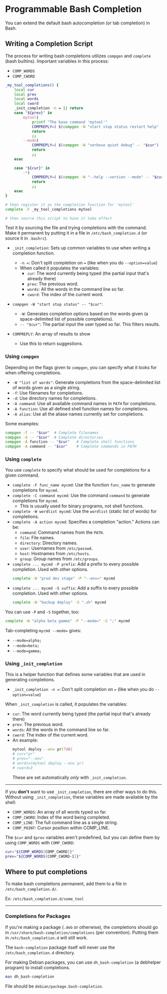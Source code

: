 # Programmable Bash Completion

You can extend the default bash autocompletion (or tab completion) in Bash.

## Writing a Completion Script

The process for writing bash completions utilizes `compgen` and `complete` (bash
builtins).
Important variables in this process:
- `COMP_WORDS`
- `COMP_CWORD`


```bash
_my_tool_completions() {
    local cur
    local prev
    local words
    local cword
    _init_completion -n = || return
    case "${prev}" in
        mytool)
            printf "The base command 'mytool'"
            COMPREPLY=( $(compgen -W "start stop status restart help" -- "$cur") )
            return
            ;;
        --mode)
            COMPREPLY=( $(compgen -W "verbose quiet debug" -- "$cur") )
            return
            ;;
    esac

    case "${cur}" in
        -*)
            COMPREPLY=( $(compgen -W "--help --version --mode" -- "$cur") )
            return
            ;;
    esac
}

# then register it as the completion function for 'mytool'
complete -F _my_tool_completions mytool

# then source this script to have it take effect
```
Test it by sourcing the file and trying completions with the command.  
Make it permanent by putting it in a file in `/etc/bash_completion.d` (or source it
in `.bashrc`).  

- `_init_completion`: Sets up common variables to use when writing a completion function.  
    - `-n =`: Don't split completion on `=` (like when you do `--option=value`)
    - When called it populates the variables:
        - `cur`: The word currently being typed (the partial input that's already there)
        - `prev`: The previous word.
        - `words`: All the words in the command line so far.
        - `cword`: The index of the current word.  

- `compgen -W "start stop status" -- "$cur"`: 
    - `-W`: Generates completion options based on the words given (a space-delimited list of possible completions).    
    - `-- "$cur"`: The partial input the user typed so far. This filters results.  
- `COMPREPLY`: An array of results to show
    - Use this to return suggestions.  


### Using `compgen`
Depending on the flags given to `compgen`, you can specify what it looks for when
offering completions.  

- `-W "list of words"`: Generate completions from the space-delimited list of words given as a single string.  
- `-f`: Use filenames for completions.
- `-d`: Use directory names for completions.
- `-A command`: Use all available command names in `PATH` for completions.  
- `-A function`: Use all defined shell function names for completions.  
- `-A alias`: Use all the aliase names currently set for completions.  

Some examples:
```bash
compgen -f -- "$cur"  # Complete filenames
compgen -d -- "$cur"  # Complete directories
compgen -A function -- "$cur"   # Complete shell functions
compgen -A command -- "$cur"    # Complete commands in PATH
```

### Using `complete`
You use `complete` to specify what should be used for completions for a given
command.  

- `complete -F func_name mycmd`: Use the function `func_name` to generate completions for `mycmd`.  
- `complete -C command mycmd`: Use the command `command` to generate completions for `mycmd`.  
    - This is usually used for binary programs, not shell functions.  
- `complete -W wordlist mycmd`: Use the `wordlist` (static list of words) for completions.  
- `complete -A action mycmd`: Specifies a completion "action."  Actions can be:
    - `command`: Command names from the `PATH`.  
    - `file`: File names.  
    - `directory`: Directory names.  
    - `user`: Usernames from `/etc/passwd`.  
    - `host`: Hostnames from `/etc/hosts`.  
    - `group`: Group names from `/etc/groups`.  
- `complete ... mycmd -P prefix`: Add a prefix to every possible completion. Used with other options.
  ```bash
  complete -W "prod dev stage" -P "--env=" mycmd 
  ```
- `complete ... mycmd -S suffix`: Add a suffix to every possible completion. Used with other options.  
  ```bash
  complete -W "backup deploy" -S ".sh" mycmd 
  ```

You can use `-P` and `-S` together, too:
```bash
complete -W "alpha beta gamma" -P "--mode=" -S ";" mycmd
```
Tab-completing `mycmd --mode=` gives:
* `--mode=alpha;`
* `--mode=beta;`
* `--mode=gamma;`



### Using `_init_completion`
This is a helper function that defines some variables that are used in generating
completions.  

* `_init_completion -n =`: Don't split completion on `=` (like when you do `--option=value`)

When `_init_completion` is called, it populates the variables:
- `cur`: The word currently being typed (the partial input that's already there)
- `prev`: The previous word.
- `words`: All the words in the command line so far.
- `cword`: The index of the current word.  
- An example: 
  ```bash
  mytool deploy --env pr[TAB]
  # cur="pr"
  # prev="--env"
  # words=(mytool deploy --env pr)
  # cword=3
  ```
  These are set automatically *only* with `_init_completion`.  

---

If you **don't** want to use `_init_completion`, there are other ways to do this.  
Without using `_init_completion`, these variables are made available by the shell:  
* `COMP_WORDS`: An array of all words typed so far.
* `COMP_CWORD`: Index of the word being completed.
* `COMP_LINE`: The full command line as a single string.
* `COMP_POINT`: Cursor position within COMP_LINE.

The `$cur` and `$prev` variables aren't predefined, but you can define them by 
using `COMP_WORDS` with `COMP_CWORD`:
```bash
cur="${COMP_WORDS[COMP_CWORD]}"
prev="${COMP_WORDS[COMP_CWORD-1]}"
```


## Where to put completions

To make bash completions permanent, add them to a file in `/etc/bash_completion.d/`.  

Ex: `/etc/bash_completion.d/some_tool`

---

### Completions for Packages

If you're making a package (`.deb` or otherwise), the completions should 
go in `/usr/share/bash-completion/completions` (per convention). Putting them in
`/etc/bash_completion.d` will still work.

The `bash-completion` package itself will never use the `/etc/bash_completion.d`
directory.  


For making Debian packages, you can use `dh_bash-completion` (a debhelper program) to
install completions. 
```bash
man dh_bash-completion
```
File should be `debian/package.bash-completion`.  

